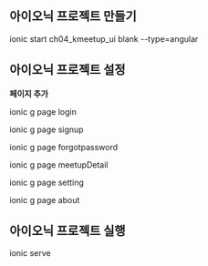 ## 아이오닉 프로젝트 만들기

ionic start ch04_kmeetup_ui blank --type=angular

## 아이오닉 프로젝트 설정

**페이지 추가**

ionic g page login

ionic g page signup

ionic g page forgotpassword

ionic g page meetupDetail

ionic g page setting

ionic g page about

## 아이오닉 프로젝트 실행

ionic serve
